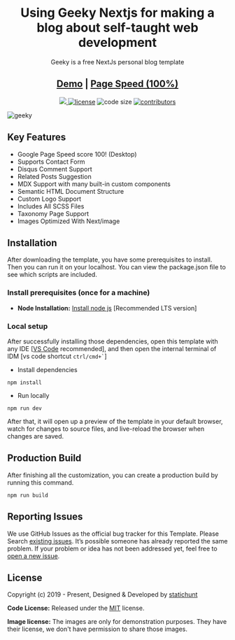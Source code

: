 <h1 align=center>Using Geeky Nextjs for making a blog about self-taught web development</h1>
<p align=center>Geeky is a free NextJs personal blog template</p>
<h2 align="center"> <a target="_blank" href="https://geeky-nextjs.vercel.app/" rel="nofollow">Demo</a> | <a  target="_blank" href="https://pagespeed.web.dev/report?url=https%3A%2F%2Fgeeky-nextjs.vercel.app%2F&form_factor=desktop">Page Speed (100%)</a>
</h2>

<p align=center>
  <a href="https://github.com/vercel/next.js/releases/tag/v13.0.6" alt="Contributors">
    <img src="https://img.shields.io/static/v1?label=NEXTJS&message=13.0&color=000&logo=nextjs" />
  </a>

  <a href="https://github.com/statichunt/geeky-nextjs/blob/main/LICENSE">
    <img src="https://img.shields.io/github/license/statichunt/geeky-nextjs" alt="license"></a>

  <img src="https://img.shields.io/github/languages/code-size/statichunt/geeky-nextjs" alt="code size">

  <a href="https://github.com/statichunt/geeky-nextjs/graphs/contributors">
    <img src="https://img.shields.io/github/contributors/statichunt/geeky-nextjs" alt="contributors"></a>
</p>

![geeky](https://statichunt.com/themes/nextjs-geeky.png)

## Key Features

- Google Page Speed score 100! (Desktop)
- Supports Contact Form
- Disqus Comment Support
- Related Posts Suggestion
- MDX Support with many built-in custom components
- Semantic HTML Document Structure
- Custom Logo Support
- Includes All SCSS Files
- Taxonomy Page Support
- Images Optimized With Next/image

<!-- installation -->
## Installation

After downloading the template, you have some prerequisites to install. Then you can run it on your localhost. You can view the package.json file to see which scripts are included.

### Install prerequisites (once for a machine)

- **Node Installation:** [Install node js](https://nodejs.org/en/download/) [Recommended LTS version]

### Local setup

After successfully installing those dependencies, open this template with any IDE [[VS Code](https://code.visualstudio.com/) recommended], and then open the internal terminal of IDM [vs code shortcut <code>ctrl/cmd+\`</code>]

- Install dependencies

```
npm install
```

- Run locally

```
npm run dev
```

After that, it will open up a preview of the template in your default browser, watch for changes to source files, and live-reload the browser when changes are saved.

## Production Build

After finishing all the customization, you can create a production build by running this command.

```
npm run build
```

<!-- reporting issue -->
## Reporting Issues

We use GitHub Issues as the official bug tracker for this Template. Please Search [existing issues](https://github.com/statichunt/geeky-nextjs/issues). It’s possible someone has already reported the same problem.
If your problem or idea has not been addressed yet, feel free to [open a new issue](https://github.com/statichunt/geeky-nextjs/issues).

<!-- licence -->
## License

Copyright (c) 2019 - Present, Designed & Developed by [statichunt](https://statichunt.com)

**Code License:** Released under the [MIT](https://github.com/statichunt/geeky-nextjs/blob/main/LICENSE) license.

**Image license:** The images are only for demonstration purposes. They have their license, we don't have permission to share those images.
